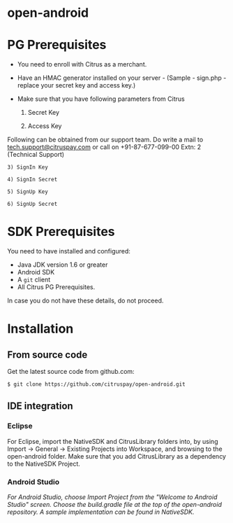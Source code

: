open-android
============
# PG Prerequisites
* You need to enroll with Citrus as a merchant.
* Have an HMAC generator installed on your server - (Sample - sign.php - replace your secret key and access key.)
* Make sure that you have following parameters from Citrus

	1) Secret Key 

	2) Access Key

Following can be obtained from our support team. Do write a mail to tech.support@citruspay.com or call on +91-87-677-099-00 Extn: 2 (Technical Support)

	3) SignIn Key
 
	4) SignIn Secret

	5) SignUp Key

	6) SignUp Secret
  	

# SDK Prerequisites

You need to have installed and configured:
* Java JDK version 1.6 or greater
* Android SDK
* A `git` client
* All Citrus PG Prerequisites.

In case you do not have these details, do not proceed.


# Installation
## From source code
Get the latest source code from github.com:
```bash
$ git clone https://github.com/citruspay/open-android.git
```

## IDE integration
### Eclipse

For Eclipse, import the NativeSDK and CitrusLibrary folders into, by using Import -> General -> Existing Projects into Workspace, and browsing to the open-android folder. Make sure that you add CitrusLibrary as a dependency to the NativeSDK Project.

### Android Studio

_For Android Studio, choose Import Project from the "Welcome to Android Studio" screen. Choose the build.gradle file at the top of the open-android repository. A sample implementation can be found in NativeSDK._

